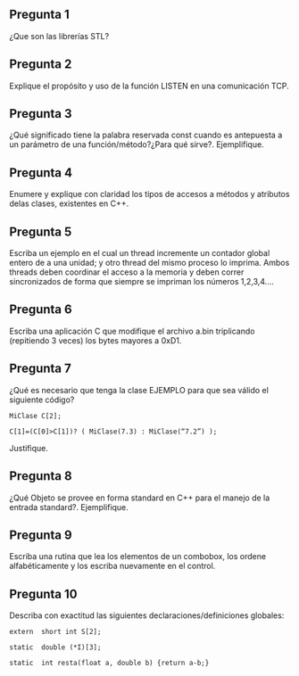 ## Pregunta 1

¿Que son las librerías STL?

## Pregunta 2
Explique el propósito y uso de la función LISTEN en una comunicación TCP.

## Pregunta 3
¿Qué significado tiene la palabra reservada const cuando es antepuesta a un parámetro de una función/método?¿Para qué sirve?. Ejemplifique.

## Pregunta 4
Enumere y explique con claridad los tipos de accesos a métodos y atributos delas clases, existentes en C++.

## Pregunta 5
Escriba un ejemplo en el cual un thread incremente un contador global entero de a una unidad; y otro thread del mismo proceso lo imprima. Ambos threads deben coordinar el acceso a la memoria y deben correr sincronizados de forma que siempre se impriman los números 1,2,3,4....

## Pregunta 6
Escriba una aplicación C que modifique el archivo a.bin triplicando (repitiendo 3 veces) los bytes mayores a 0xD1.

## Pregunta 7
¿Qué es necesario que tenga la clase EJEMPLO para que sea válido el siguiente código?

```
MiClase C[2];

C[1]=(C[0]>C[1])? ( MiClase(7.3) : MiClase(“7.2”) );
```

Justifique.

## Pregunta 8
¿Qué Objeto se provee en forma standard en C++ para el manejo de la entrada standard?. Ejemplifique.

## Pregunta 9
Escriba una rutina que lea los elementos de un combobox, los ordene alfabéticamente y los escriba nuevamente en el control.

## Pregunta 10
Describa con exactitud las siguientes declaraciones/definiciones globales:

```
extern 	short int S[2];

static 	double (*I)[3];

static 	int resta(float a, double b) {return a-b;}
```

